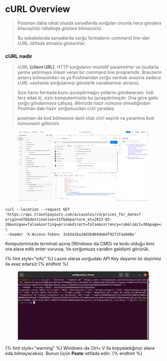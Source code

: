 # cURL Overview

> Postman daha rahat olsada sənədlərdə sorğuları onunla necə göndərə biləcəyinizi rahatlıqla göstərə bilməzsiniz.&#x20;
>
> Bu səbəbdəndə sənədlərdə sorğu formalarını command line-dan cURL istifadə etməklə göstərirlər.

### cURL nədir

> cURL **(client URL)**, HTTP sorğularını müxtəlif parametrlər və üsullarla yerinə yetirməyə imkan verən bir command line proqramıdır. Brauzerin axtarış bölməsindən və ya Postmandan sorğu vermək əvəzinə sadəcə cURL vasitəsilə sorğularınızı göndərib cavablarınızı alırsınız.

> Sizə hansı formada bunu quraşdırmağın yollarını göndərəcəm. İndi fərz edək ki, sizin komputerinizdə bu quraşıdırlmışdır. Ona görə gəlin sorğu göndərməyə çalışaq. Əlimizdə hazır nümunə olmadığından Postman dakı hazır sorğumuzdan cUrl yaradaq.
>
> postman-da kod bölməsinə daxil olub cUrl seçirik və yaranmış kod nümunəsin götürürk.

<figure><img src="../.gitbook/assets/image.png" alt=""><figcaption></figcaption></figure>

```url
curl --location --request GET 'https://api.travelpayouts.com/aviasales/v3/prices_for_dates?origin=GYD&destination=IST&departure_at=2023-03-26&unique=false&sorting=price&direct=false&currency=rub&limit=30&page=1&one_way=true&token=3c63416a24d3b969da6df9271faa9d6e' \
--header 'X-Access-Token: 3c63416a24d3b969da6df9271faa9d6e'
```

Komputerimizdə terminalı açırıq (Windows-da CMD) və kodu olduğu kimi ora əlavə edib enter vururuq. Və sorğumuza cavabın gəldiyini görürük. &#x20;

{% hint style="info" %}
Lazım olarsa sorğudakı API Key dəyərini öz dəyiriniz ilə əvəz edərsiz
{% endhint %}

<figure><img src="../.gitbook/assets/image (1).png" alt=""><figcaption></figcaption></figure>

{% hint style="warning" %}
Windows-da Ctrl+ V ilə kopyaladığınızı əlavə edə bilməyəcəksiz. Bunun üçün **Paste** istifadə edin.
{% endhint %}
